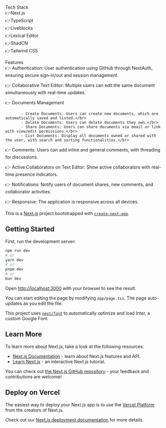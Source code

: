 Tech Stack
</br>
👉Next.js</br>
👉TypeScript</br>
👉Liveblocks</br>
👉Lexical Editor</br>
👉ShadCN</br>
👉Tailwind CSS</br>

Features
</br>
👉 Authentication: User authentication using GitHub through NextAuth, ensuring secure sign-in/out and session management.</br>

👉 Collaborative Text Editor: Multiple users can edit the same document simultaneously with real-time updates.</br>

👉 Documents Management</br>

           - Create Documents: Users can create new documents, which are automatically saved and listed.</br>
           - Delete Documents: Users can delete documents they own.</br>
           - Share Documents: Users can share documents via email or link with view/edit permissions.</br>
           - List Documents: Display all documents owned or shared with the user, with search and sorting functionalities.</br>
👉 Comments: Users can add inline and general comments, with threading for discussions.</br>

👉 Active Collaborators on Text Editor: Show active collaborators with real-time presence indicators.</br>

👉 Notifications: Notify users of document shares, new comments, and collaborator activities.</br>

👉 Responsive: The application is responsive across all devices.</br>



This is a [Next.js](https://nextjs.org/) project bootstrapped with [`create-next-app`](https://github.com/vercel/next.js/tree/canary/packages/create-next-app).

## Getting Started

First, run the development server:

```bash
npm run dev
# or
yarn dev
# or
pnpm dev
# or
bun dev
```

Open [http://localhost:3000](http://localhost:3000) with your browser to see the result.

You can start editing the page by modifying `app/page.tsx`. The page auto-updates as you edit the file.

This project uses [`next/font`](https://nextjs.org/docs/basic-features/font-optimization) to automatically optimize and load Inter, a custom Google Font.

## Learn More

To learn more about Next.js, take a look at the following resources:

- [Next.js Documentation](https://nextjs.org/docs) - learn about Next.js features and API.
- [Learn Next.js](https://nextjs.org/learn) - an interactive Next.js tutorial.

You can check out [the Next.js GitHub repository](https://github.com/vercel/next.js/) - your feedback and contributions are welcome!

## Deploy on Vercel

The easiest way to deploy your Next.js app is to use the [Vercel Platform](https://vercel.com/new?utm_medium=default-template&filter=next.js&utm_source=create-next-app&utm_campaign=create-next-app-readme) from the creators of Next.js.

Check out our [Next.js deployment documentation](https://nextjs.org/docs/deployment) for more details.
